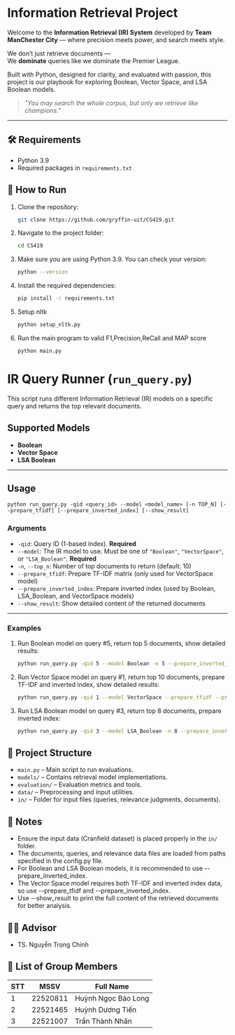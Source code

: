 # Information Retrieval Project


Welcome to the **Information Retrieval (IR) System** developed by **Team ManChester City** — where precision meets power, and search meets style.

We don’t just retrieve documents —  
We **dominate** queries like we dominate the Premier League.

Built with Python, designed for clarity, and evaluated with passion, this project is our playbook for exploring Boolean, Vector Space, and LSA Boolean models.

> *"You may search the whole corpus, but only we retrieve like champions."*

---


## 🛠 Requirements

- Python 3.9
- Required packages in `requirements.txt`

## 🚀 How to Run

1. Clone the repository:

   ```bash
   git clone https://github.com/gryffin-uit/CS419.git

2. Navigate to the project folder:

    ```bash
    cd CS419

3. Make sure you are using Python 3.9. You can check your version:

    ```bash
    python --version

4. Install the required dependencies:

    ```bash
    pip install -r requirements.txt

5. Setup nltk

    ```bash
    python setup_nltk.py

6. Run the main program to valid F1,Precision,ReCall and MAP score

    ```bash
    python main.py


# IR Query Runner (`run_query.py`)

This script runs different Information Retrieval (IR) models on a specific query and returns the top relevant documents.

## Supported Models

- **Boolean**
- **Vector Space**
- **LSA Boolean**

---

## Usage
    
    python run_query.py -qid <query_id> --model <model_name> [-n TOP_N] [--prepare_tfidf] [--prepare_inverted_index] [--show_result]


### Arguments

- `-qid`: Query ID (1-based index). **Required**
- `--model`: The IR model to use. Must be one of `"Boolean"`, `"VectorSpace"`, or `"LSA_Boolean"`. **Required**
- `-n`, `--top_n`: Number of top documents to return (default: 10)
- `--prepare_tfidf`: Prepare TF-IDF matrix (only used for VectorSpace model)
- `--prepare_inverted_index`: Prepare inverted index (used by Boolean, LSA_Boolean, and VectorSpace models)
- `--show_result`: Show detailed content of the returned documents

---

### Examples

1. Run Boolean model on query #5, return top 5 documents, show detailed results:

   ```bash
   python run_query.py -qid 5 --model Boolean -n 5 --prepare_inverted_index --show_result

2. Run Vector Space model on query #1, return top 10 documents, prepare TF-IDF and inverted index, show detailed results:

    ```bash
    python run_query.py -qid 1 --model VectorSpace --prepare_tfidf --prepare_inverted_index --show_result

3. Run LSA Boolean model on query #3, return top 8 documents, prepare inverted index:

    ```bash
    python run_query.py -qid 3 --model LSA_Boolean -n 8 --prepare_inverted_index


## 📁 Project Structure

- `main.py` – Main script to run evaluations.
- `models/` – Contains retrieval model implementations.
- `evaluation/` – Evaluation metrics and tools.
- `data/` – Preprocessing and input utilities.
- `in/` – Folder for input files (queries, relevance judgments, documents).

## 📌 Notes

- Ensure the input data (Cranfield dataset) is placed properly in the `in/` folder.
- The documents, queries, and relevance data files are loaded from paths specified in the config.py file.
- For Boolean and LSA Boolean models, it is recommended to use --prepare_inverted_index.
- The Vector Space model requires both TF-IDF and inverted index data, so use --prepare_tfidf and --prepare_inverted_index.
- Use --show_result to print the full content of the retrieved documents for better analysis.
## 👨‍🏫 Advisor

- TS. Nguyễn Trọng Chỉnh

## 👥 List of Group Members

| STT | MSSV     | Full Name                |
|-----|----------|--------------------------|
| 1   | 22520811 | Huỳnh Ngọc Bảo Long      |
| 2   | 22521465 | Huỳnh Dương Tiến         |
| 3   | 22521007 | Trần Thành Nhân          |


